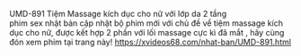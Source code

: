 
UMD-891 Tiệm Massage kích dục cho nữ với lớp da 2 tầng	
phim sex nhật bản cập nhật bộ phim mới với chủ đề về tiệm massage kích dục cho nữ, được kết hợp 2 phần với lối massage cực kì đã mắt , hãy cùng đón xem phim tại trang này!	
https://xvideos68.com/nhat-ban/UMD-891.html	
